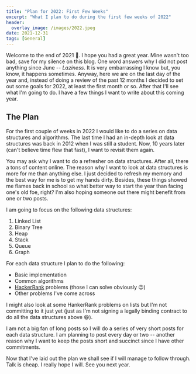```yaml
---
title: "Plan for 2022: First Few Weeks"
excerpt: "What I plan to do during the first few weeks of 2022"
header:
  overlay_image: /images/2022.jpeg
date: 2021-12-31
tags: [General]
---
```


Welcome to the end of 2021 :tada:. I hope you had a great year. Mine wasn't too bad, save for my silence on this blog. One word answers why I did not post anything since June -- _Laziness_. It is very embarrassing I know but, you know, it happens sometimes. Anyway, here we are on the last day of the year and, instead of doing a review of the past 12 months I decided to set out some goals for 2022, at least the first month or so. After that I'll see what I'm going to do. I have a few things I want to write about this coming year.

## The Plan

For the first couple of weeks in 2022 I would like to do a series on data structures and algorithms. The last time I had an in-depth look at data structures was back in 2012 when I was still a student. Now, 10 years later (can't believe time flew that fast), I want to revisit them again.

You may ask why I want to do a refresher on data structures. After all, there a tons of content online. The reason why I want to look at data structures is more for me than anything else. I just decided to refresh my memory and the best way for me is to get my hands dirty. Besides, these things showed me flames back in school so what better way to start the year than facing one's old foe, right? I'm also hoping someone out there might benefit from one or two posts.

I am going to focus on the following data structures:

1.  Linked List
2.  Binary Tree
3.  Heap
4.  Stack
5.  Queue
6.  Graph

For each data structure I plan to do the following:

- Basic implementation
- Common algorithms
- [HackerRank](https://www.hackerrank.com/) problems (those I can solve obviously :wink:)
- Other problems I've come across

I might also look at some HankerRank problems on lists but I'm not committing to it just yet (just as I'm not signing a legally binding contract to do all the data structures above :laughing:).

I am not a big fan of long posts so I will do a series of very short posts for each data structure. I am planning to post every day or two -- another reason why I want to keep the posts short and succinct since I have other commitments.

Now that I've laid out the plan we shall see if I will manage to follow through. Talk is cheap. I really hope I will. See you next year.
